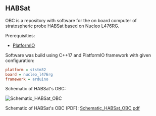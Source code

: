 ## HABSat

OBC is a repository with software for the on board computer of stratospheric probe HABSat based on Nucleo L476RG.

Prerequisities:
- <a href=https://github.com/platformio>PlatformIO</a>

Software was build using C++17 and PlatformIO framework with given configuration:
```ini
platform = ststm32
board = nucleo_l476rg
framework = arduino
```

Schematic of HABSat's OBC:

![Schematic_HABSat_OBC](https://user-images.githubusercontent.com/58656716/221368191-d1be2966-8e16-46f4-bbbc-364c5eea7a7a.png)

Schematic of HABSat's OBC (PDF):
[Schematic_HABSat_OBC.pdf](https://github.com/grupacosmo/OBC/files/10831690/Schematic_HABSat_OBC.pdf)
